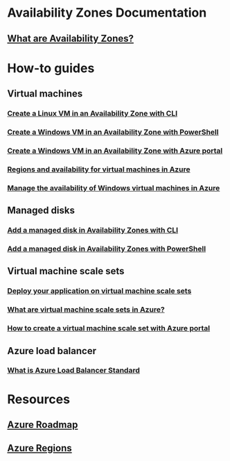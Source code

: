 ﻿
# Availability Zones Documentation

## [What are Availability Zones?](az-overview.md)

# How-to guides

## Virtual machines

### [Create a Linux VM in an Availability Zone with CLI](../virtual-machines/linux/create-cli-availability-zone.md)
### [Create a Windows VM in an Availability Zone with PowerShell](../virtual-machines/windows/create-powershell-availability-zone.md)
### [Create a Windows VM in an Availability Zone with Azure portal](../virtual-machines/windows/create-portal-availability-zone.md)
### [Regions and availability for virtual machines in Azure](../virtual-machines/windows/regions-and-availability.md)
### [Manage the availability of Windows virtual machines in Azure](../virtual-machines/windows/manage-availability#use-availability-zones-to-protect-from-datacenter-level-failures.md)

## Managed disks

### [Add a managed disk in Availability Zones with CLI](../virtual-machines/linux/add-disk.md#use-managed-disks)
### [Add a managed disk in Availability Zones with PowerShell](../virtual-machines/windows/attach-disk-ps.md#add-an-empty-data-disk-to-a-virtual-machine)

## Virtual machine scale sets

### [Deploy your application on virtual machine scale sets](../virtual-machine-scale-sets/virtual-machine-scale-sets-deploy-app.md)
### [What are virtual machine scale sets in Azure?](../virtual-machine-scale-sets/virtual-machine-scale-sets-overview.md)
### [How to create a virtual machine scale set with Azure portal](../virtual-machine-scale-sets/virtual-machine-scale-sets-portal-create.md)

## Azure load balancer

### [What is Azure Load Balancer Standard](../load-balancer/load-balancer-standard-overview.md)

# Resources
## [Azure Roadmap](https://azure.microsoft.com/roadmap/)
## [Azure Regions](https://azure.microsoft.com/regions/)
